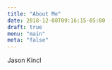 ```yaml
---
title: "About Me"
date: 2018-12-08T09:16:15-05:00
draft: true
menu: "main"
meta: "false"
---
```


Jason Kincl
